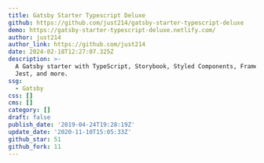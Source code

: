 ```yaml
---
title: Gatsby Starter Typescript Deluxe
github: https://github.com/just214/gatsby-starter-typescript-deluxe
demo: https://gatsby-starter-typescript-deluxe.netlify.com/
author: just214
author_link: https://github.com/just214
date: 2024-02-18T12:27:07.325Z
description: >-
  A Gatsby starter with TypeScript, Storybook, Styled Components, Framer Motion,
  Jest, and more.
ssg:
  - Gatsby
css: []
cms: []
category: []
draft: false
publish_date: '2019-04-24T19:28:19Z'
update_date: '2020-11-10T15:05:33Z'
github_star: 51
github_fork: 11
---
```

